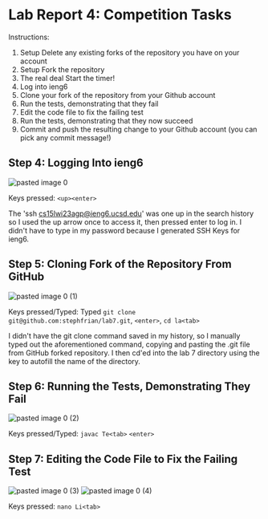 # Lab Report 4: Competition Tasks

Instructions:
1. Setup Delete any existing forks of the repository you have on your account
2. Setup Fork the repository
3. The real deal Start the timer!
4. Log into ieng6
5. Clone your fork of the repository from your Github account
6. Run the tests, demonstrating that they fail
7. Edit the code file to fix the failing test
8. Run the tests, demonstrating that they now succeed
9. Commit and push the resulting change to your Github account (you can pick any commit message!)

## Step 4: Logging Into ieng6
![pasted image 0](https://user-images.githubusercontent.com/110694499/221438108-5bf3c1fa-f031-4677-9d94-f80f8f70d0df.png)

Keys pressed: `<up><enter>`

The 'ssh cs15lwi23agp@ieng6.ucsd.edu' was one up in the search history so I used the up arrow once to access it, then pressed enter to log in. I didn't have to type in my password because I generated SSH Keys for ieng6.

## Step 5: Cloning Fork of the Repository From GitHub
![pasted image 0 (1)](https://user-images.githubusercontent.com/110694499/221438126-6b271d7f-88d3-403d-a254-16f878c29071.png)

Keys pressed/Typed: Typed `git clone git@github.com:stephfrian/lab7.git`, `<enter>`, `cd la<tab>`

I didn't have the git clone command saved in my history, so I manually typed out the aforementioned command, copying and pasting the .git file from GitHub forked repository. I then cd'ed into the lab 7 directory using the <tab> key to autofill the name of the directory.

## Step 6: Running the Tests, Demonstrating They Fail
![pasted image 0 (2)](https://user-images.githubusercontent.com/110694499/221438207-f68b4bf9-df62-4bcc-97c6-98402a12a1c6.png)
  
Keys pressed/Typed: `javac Te<tab>` `<enter>`

## Step 7: Editing the Code File to Fix the Failing Test
![pasted image 0 (3)](https://user-images.githubusercontent.com/110694499/221438289-d3db8456-9473-48a2-893d-2cc62296a108.png)
![pasted image 0 (4)](https://user-images.githubusercontent.com/110694499/221438294-5f0d0c8f-42b5-405e-bef1-8fa66192655e.png)
  
 Keys pressed: `nano Li<tab>`
